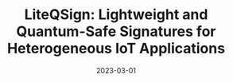 ---
title: "LiteQSign: Lightweight and Quantum-Safe Signatures for Heterogeneous IoT Applications"
collection: publications
category: eprints
date: 2023-03-01
venue: 'ArXiv preprint'
paperurl: '/files/2023_liteqsign.pdf'
citation: 'Attila A. Yavuz, Saleh Darzi, Saif E. Nouma, "LiteQSign: Lightweight and Quantum-Safe Signatures for Heterogeneous IoT Applications", arXiv preprint arXiv:2311.18674, March 2023'
---
